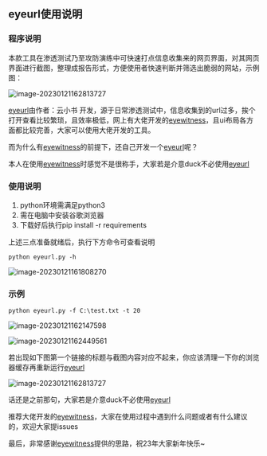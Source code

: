 ## eyeurl使用说明

### 程序说明

本款工具在渗透测试乃至攻防演练中可快速打点信息收集来的网页界面，对其网页界面进行截图，整理成报告形式，方便使用者快速判断并筛选出脆弱的网站，示例图：

![image-20230121162813727](https://testingcf.jsdelivr.net/gh/yunxiaoshu/images/image-20230121162813727.png)

[eyeurl](https://github.com/yunxiaoshu/eyeurl)由作者：云小书 开发，源于日常渗透测试中，信息收集到的url过多，挨个打开查看比较繁琐，且效率极低，网上有大佬开发的[eyewitness](https://github.com/FortyNorthSecurity/EyeWitness/)，且ui布局各方面都比较完善，大家可以使用大佬开发的工具。

而为什么有[eyewitness](https://github.com/FortyNorthSecurity/EyeWitness/)的前提下，还自己开发一个[eyeurl](https://github.com/yunxiaoshu/eyeurl)呢？

本人在使用[eyewitness](https://github.com/FortyNorthSecurity/EyeWitness/)时感觉不是很称手，大家若是介意duck不必使用[eyeurl](https://github.com/yunxiaoshu/eyeurl)

### 使用说明

1. python环境需满足python3
2. 需在电脑中安装谷歌浏览器
3. 下载好后执行pip install  -r requirements

上述三点准备就绪后，执行下方命令可查看说明

```shell
python eyeurl.py -h
```

![image-20230121161808270](https://testingcf.jsdelivr.net/gh/yunxiaoshu/images/image-20230121161808270.png)

### 示例

```
python eyeurl.py -f C:\test.txt -t 20
```

![image-20230121162147598](https://testingcf.jsdelivr.net/gh/yunxiaoshu/images/image-20230121162147598.png)

![image-20230121162449561](https://testingcf.jsdelivr.net/gh/yunxiaoshu/images/image-20230121162449561.png)

若出现如下图第一个链接的标题与截图内容对应不起来，你应该清理一下你的浏览器缓存再重新运行[eyeurl](https://github.com/yunxiaoshu/eyeurl)

![image-20230121162813727](https://testingcf.jsdelivr.net/gh/yunxiaoshu/images/image-20230121162813727.png)

话还是之前那句，大家若是介意duck不必使用[eyeurl](https://github.com/yunxiaoshu/eyeurl)

推荐大佬开发的[eyewitness](https://github.com/FortyNorthSecurity/EyeWitness/)，大家在使用过程中遇到什么问题或者有什么建议的，欢迎大家提issues

最后，非常感谢[eyewitness](https://github.com/FortyNorthSecurity/EyeWitness/)提供的思路，祝23年大家新年快乐~